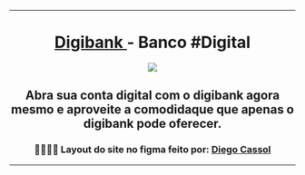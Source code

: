<hr>
<div align="center">
<h1> <a href="https://carlos-kennedy.github.io/digibank/"> Digibank </a> - Banco #Digital</h1>

<img src="https://i.imgur.com/C94DxEU.png" />

<h2> Abra sua conta digital com o digibank agora mesmo e aproveite a comodidaque que apenas o digibank pode oferecer. </h2>

<h3> 🎨👨🏻‍🎨 Layout do site no figma feito por:
 <a href="https://www.linkedin.com/in/diego-cassol-b99473227/">
Diego Cassol
</a> 
</h3> 
<hr>

